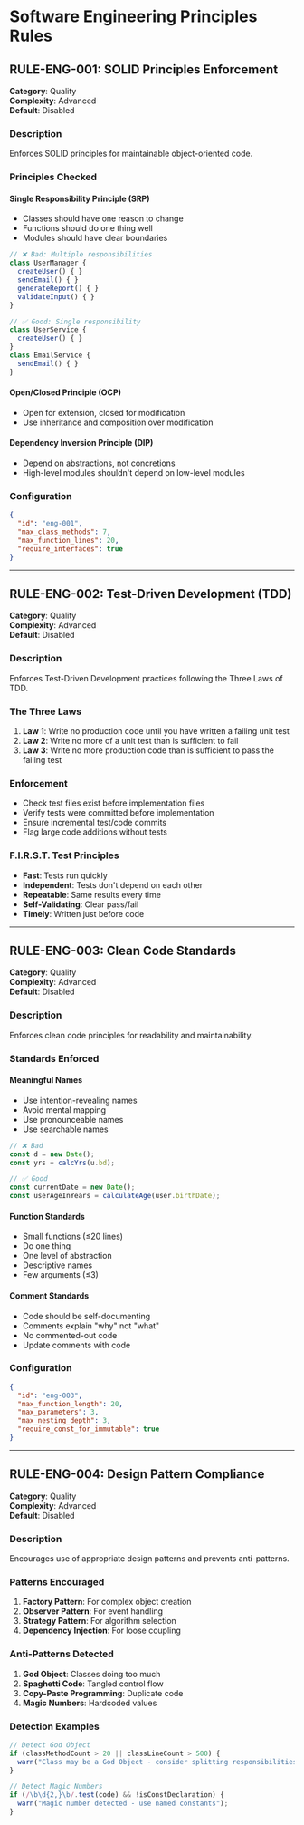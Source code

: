 # Software Engineering Principles Rules

## RULE-ENG-001: SOLID Principles Enforcement

**Category**: Quality  
**Complexity**: Advanced  
**Default**: Disabled  

### Description
Enforces SOLID principles for maintainable object-oriented code.

### Principles Checked

#### Single Responsibility Principle (SRP)
- Classes should have one reason to change
- Functions should do one thing well
- Modules should have clear boundaries

```javascript
// ❌ Bad: Multiple responsibilities
class UserManager {
  createUser() { }
  sendEmail() { }
  generateReport() { }
  validateInput() { }
}

// ✅ Good: Single responsibility
class UserService {
  createUser() { }
}
class EmailService {
  sendEmail() { }
}
```

#### Open/Closed Principle (OCP)
- Open for extension, closed for modification
- Use inheritance and composition over modification

#### Dependency Inversion Principle (DIP)
- Depend on abstractions, not concretions
- High-level modules shouldn't depend on low-level modules

### Configuration
```json
{
  "id": "eng-001",
  "max_class_methods": 7,
  "max_function_lines": 20,
  "require_interfaces": true
}
```

---

## RULE-ENG-002: Test-Driven Development (TDD)

**Category**: Quality  
**Complexity**: Advanced  
**Default**: Disabled  

### Description
Enforces Test-Driven Development practices following the Three Laws of TDD.

### The Three Laws
1. **Law 1**: Write no production code until you have written a failing unit test
2. **Law 2**: Write no more of a unit test than is sufficient to fail
3. **Law 3**: Write no more production code than is sufficient to pass the failing test

### Enforcement
- Check test files exist before implementation files
- Verify tests were committed before implementation
- Ensure incremental test/code commits
- Flag large code additions without tests

### F.I.R.S.T. Test Principles
- **Fast**: Tests run quickly
- **Independent**: Tests don't depend on each other
- **Repeatable**: Same results every time
- **Self-Validating**: Clear pass/fail
- **Timely**: Written just before code

---

## RULE-ENG-003: Clean Code Standards

**Category**: Quality  
**Complexity**: Advanced  
**Default**: Disabled  

### Description
Enforces clean code principles for readability and maintainability.

### Standards Enforced

#### Meaningful Names
- Use intention-revealing names
- Avoid mental mapping
- Use pronounceable names
- Use searchable names

```javascript
// ❌ Bad
const d = new Date();
const yrs = calcYrs(u.bd);

// ✅ Good
const currentDate = new Date();
const userAgeInYears = calculateAge(user.birthDate);
```

#### Function Standards
- Small functions (≤20 lines)
- Do one thing
- One level of abstraction
- Descriptive names
- Few arguments (≤3)

#### Comment Standards
- Code should be self-documenting
- Comments explain "why" not "what"
- No commented-out code
- Update comments with code

### Configuration
```json
{
  "id": "eng-003",
  "max_function_length": 20,
  "max_parameters": 3,
  "max_nesting_depth": 3,
  "require_const_for_immutable": true
}
```

---

## RULE-ENG-004: Design Pattern Compliance

**Category**: Quality  
**Complexity**: Advanced  
**Default**: Disabled  

### Description
Encourages use of appropriate design patterns and prevents anti-patterns.

### Patterns Encouraged
1. **Factory Pattern**: For complex object creation
2. **Observer Pattern**: For event handling
3. **Strategy Pattern**: For algorithm selection
4. **Dependency Injection**: For loose coupling

### Anti-Patterns Detected
1. **God Object**: Classes doing too much
2. **Spaghetti Code**: Tangled control flow
3. **Copy-Paste Programming**: Duplicate code
4. **Magic Numbers**: Hardcoded values

### Detection Examples
```javascript
// Detect God Object
if (classMethodCount > 20 || classLineCount > 500) {
  warn("Class may be a God Object - consider splitting responsibilities");
}

// Detect Magic Numbers
if (/\b\d{2,}\b/.test(code) && !isConstDeclaration) {
  warn("Magic number detected - use named constants");
}
```